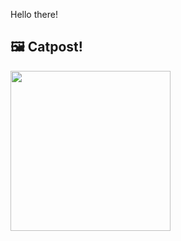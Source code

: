 Hello there!



## 🖼️ Catpost!

<sub>
    <img src="https://cdn2.thecatapi.com/images/ddnQDreC1.jpg" height="256">
</sub>

